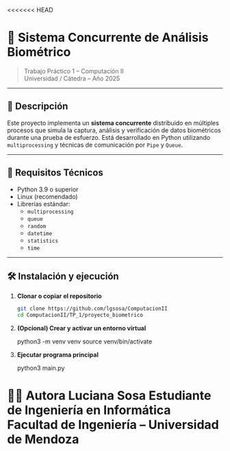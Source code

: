 <<<<<<< HEAD
# 🧠 Sistema Concurrente de Análisis Biométrico

> Trabajo Práctico 1 – Computación II  
> Universidad / Cátedra – Año 2025

---

## 📌 Descripción

Este proyecto implementa un **sistema concurrente** distribuido en múltiples procesos que simula la captura, análisis y verificación de datos biométricos durante una prueba de esfuerzo. Está desarrollado en Python utilizando `multiprocessing` y técnicas de comunicación por `Pipe` y `Queue`.

---

## 🔧 Requisitos Técnicos

- Python 3.9 o superior
- Linux (recomendado)
- Librerías estándar:
  - `multiprocessing`
  - `queue`
  - `random`
  - `datetime`
  - `statistics`
  - `time`

---

## 🛠️ Instalación y ejecución

1. **Clonar o copiar el repositorio**
   ```bash
   git clone https://github.com/lgsosa/ComputacionII
   cd ComputacionII/TP_1/proyecto_biometrico

2. **(Opcional) Crear y activar un entorno virtual**

   python3 -m venv venv
   source venv/bin/activate

3. **Ejecutar programa principal**
   
   python3 main.py

👩‍💻 Autora
Luciana Sosa
Estudiante de Ingeniería en Informática
Facultad de Ingeniería – Universidad de Mendoza
=======
